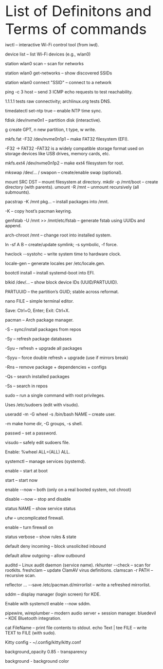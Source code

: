 <font size = "7"> List of Definitons and Terms of commands </font>

iwctl – interactive Wi-Fi control tool (from iwd).

device list – list Wi-Fi devices (e.g., wlan0)

station wlan0 scan – scan for networks

station wlan0 get-networks – show discovered SSIDs

station wlan0 connect "SSID" – connect to a network

ping -c 3 host – send 3 ICMP echo requests to test reachability.

1.1.1.1 tests raw connectivity; archlinux.org tests DNS.

timedatectl set-ntp true – enable NTP time sync.

fdisk /dev/nvme0n1 – partition disk (interactive).

g create GPT, n new partition, t type, w write.

mkfs.fat -F32 /dev/nvme0n1p1 – make FAT32 filesystem (EFI).

-F32 → FAT32
    -FAT32 is a widely compatible storage format used on storage devices like USB drives, memory cards, etc.

mkfs.ext4 /dev/nvme0n1p2 – make ext4 filesystem for root.

mkswap /dev/... / swapon – create/enable swap (optional).

mount SRC DST – mount filesystem at directory.
mkdir -p /mnt/boot – create directory (with parents).
umount -R /mnt – unmount recursively (all submounts).

pacstrap -K /mnt pkg… – install packages into /mnt.

-K – copy host’s pacman keyring.

genfstab -U /mnt >> /mnt/etc/fstab – generate fstab using UUIDs and append.

arch-chroot /mnt – change root into installed system.

ln -sf A B – create/update symlink; -s symbolic, -f force.

hwclock --systohc – write system time to hardware clock.

locale-gen – generate locales per /etc/locale.gen.

bootctl install – install systemd-boot into EFI.

blkid /dev/... – show block device IDs (UUID/PARTUUID).

PARTUUID – the partition’s GUID; stable across reformat.

nano FILE – simple terminal editor.

Save: Ctrl+O, Enter; Exit: Ctrl+X.

pacman – Arch package manager.

-S – sync/install packages from repos

-Sy – refresh package databases

-Syu – refresh + upgrade all packages

-Syyu – force double refresh + upgrade (use if mirrors break)

-Rns – remove package + dependencies + configs

-Qs – search installed packages

-Ss – search in repos

sudo – run a single command with root privileges.

Uses /etc/sudoers (edit with visudo).

useradd -m -G wheel -s /bin/bash NAME – create user.

-m make home dir, -G groups, -s shell.

passwd – set a password.

visudo – safely edit sudoers file.

Enable: %wheel ALL=(ALL) ALL.

systemctl – manage services (systemd).

enable – start at boot

start – start now

enable --now – both (only on a real booted system, not chroot)

disable --now – stop and disable

status NAME – show service status

ufw – uncomplicated firewall.

enable – turn firewall on

status verbose – show rules & state

default deny incoming – block unsolicited inbound

default allow outgoing – allow outbound

auditd – Linux audit daemon (service name).
rkhunter --check – scan for rootkits.
freshclam – update ClamAV virus definitions.
clamscan -r PATH – recursive scan.

reflector … --save /etc/pacman.d/mirrorlist – write a refreshed mirrorlist.

sddm – display manager (login screen) for KDE.

Enable with systemctl enable --now sddm.

pipewire, wireplumber – modern audio server + session manager.
bluedevil – KDE Bluetooth integration.

cat FileName – print file contents to stdout.
echo Text | tee FILE – write TEXT to FILE (with sudo).

Kitty config - ~/.config/kitty/kitty.conf

background_opacity 0.85 - transparency

background - background color